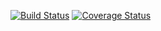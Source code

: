 [![Build Status](https://about.travis-ci.com/yaodtou/cs107test.svg?branch=maini)](https://about.travis-ci.com/yaodtou/cs107test.svg?branch=main)
[![Coverage Status](https://codecov.io/gh/yaodtou/cs107test/branch/master/graph/badge.svg?token=OJMTFT6TBN)](https://codecov.io/gh/yaodtou/cs107test)
